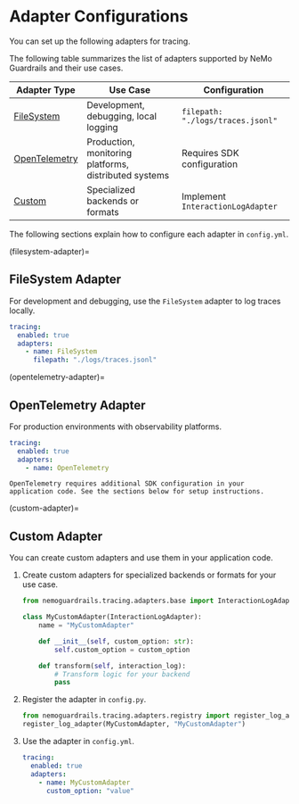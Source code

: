 # Adapter Configurations

You can set up the following adapters for tracing.

The following table summarizes the list of adapters supported by NeMo Guardrails and their use cases.

| Adapter Type | Use Case | Configuration |
|---------|----------|---------------|
| [FileSystem](filesystem-adapter) | Development, debugging, local logging | `filepath: "./logs/traces.jsonl"` |
| [OpenTelemetry](opentelemetry-adapter) | Production, monitoring platforms, distributed systems | Requires SDK configuration |
| [Custom](custom-adapter) | Specialized backends or formats | Implement `InteractionLogAdapter` |

The following sections explain how to configure each adapter in `config.yml`.

(filesystem-adapter)=

## FileSystem Adapter

For development and debugging, use the `FileSystem` adapter to log traces locally.

```yaml
tracing:
  enabled: true
  adapters:
    - name: FileSystem
      filepath: "./logs/traces.jsonl"
```

(opentelemetry-adapter)=

## OpenTelemetry Adapter

For production environments with observability platforms.

```yaml
tracing:
  enabled: true
  adapters:
    - name: OpenTelemetry
```

```{important}
OpenTelemetry requires additional SDK configuration in your application code. See the sections below for setup instructions.
```

(custom-adapter)=

## Custom Adapter

You can create custom adapters and use them in your application code.

1. Create custom adapters for specialized backends or formats for your use case.

    ```python
    from nemoguardrails.tracing.adapters.base import InteractionLogAdapter

    class MyCustomAdapter(InteractionLogAdapter):
        name = "MyCustomAdapter"

        def __init__(self, custom_option: str):
            self.custom_option = custom_option

        def transform(self, interaction_log):
            # Transform logic for your backend
            pass
    ```

2. Register the adapter in `config.py`.

    ```python
    from nemoguardrails.tracing.adapters.registry import register_log_adapter
    register_log_adapter(MyCustomAdapter, "MyCustomAdapter")
    ```

3. Use the adapter in `config.yml`.

    ```yaml
    tracing:
      enabled: true
      adapters:
        - name: MyCustomAdapter
          custom_option: "value"
    ```
